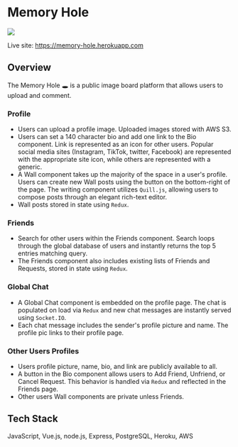 # Memory Hole

<img src="misc/preview.gif">

Live site: https://memory-hole.herokuapp.com

## Overview

The Memory Hole 🕳 is a public image board platform that allows users to upload and comment. 

### Profile
- Users can upload a profile image. Uploaded images stored with AWS S3.
- Users can set a 140 character bio and add one link to the Bio component. Link is represented as an icon for other users. Popular social media sites (Instagram, TikTok, twitter, Facebook) are represented with the appropriate site icon, while others are represented with a generic.
- A Wall component takes up the majority of the space in a user's profile. Users can create new Wall posts using the button on the bottom-right of the page. The writing component utilizes `Quill.js`, allowing users to compose posts through an elegant rich-text editor.
- Wall posts stored in state using `Redux`.

### Friends
- Search for other users within the Friends component. Search loops through the global database of users and instantly returns the top 5 entries matching query.
- The Friends component also includes existing lists of Friends and Requests, stored in state using `Redux`.

### Global Chat
- A Global Chat component is embedded on the profile page. The chat is populated on load via `Redux` and new chat messages are instantly served using `Socket.IO`.
- Each chat message includes the sender's profile picture and name. The profile pic links to their profile page.

### Other Users Profiles
- Users profile picture, name, bio, and link are publicly available to all.
- A button in the Bio component allows users to Add Friend, Unfriend, or Cancel Request. This behavior is handled via `Redux` and reflected in the Friends page.
- Other users Wall components are private unless Friends. 

## Tech Stack

JavaScript, Vue.js, node.js, Express, PostgreSQL, Heroku, AWS